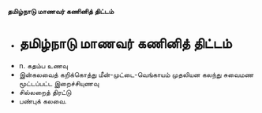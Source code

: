 **தமிழ்நாடு மாணவர் கணினித் திட்டம்**
- # தமிழ்நாடு மாணவர் கணினித் திட்டம்
- n. கதம்ப உணவு
- இன்கலவைத் கறிக்கொத்து மீன்-முட்டை-வெங்காயம் முதலியன கலந்து சுவைமண மூட்டப்பட்ட இறைச்சியுணவு
- சில்லறைத் திரட்டு
- பண்புக் கலவை.

